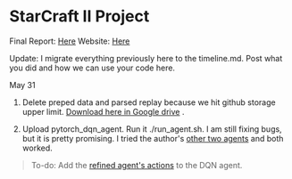 # StarCraft II Project

Final Report: [Here](https://docs.google.com/document/d/1rGNT-FewqNGADfP3NlT_gwlpi6qQWJgueertoMBnUAs/edit)
Website: [Here](https://shraddha55.github.io/SwaggerBot/)



Update:
I migrate everything previously here to the timeline.md. 
Post what you did and how we can use your code here. 


May 31
1. Delete preped data and parsed replay because we hit github storage upper limit. [Download here in Google drive](https://drive.google.com/drive/folders/1-CnHdD1T8P09XixGYlDI_8pSs4iSZQN5?usp=sharing) .

2. Upload pytorch_dqn_agent. Run it ./run_agent.sh. I am still fixing bugs, but it is pretty promising. I tried the 
author's [other two agents](https://github.com/wohlert/starcraft-agent-pytorch) and both worked. 
> To-do: Add the [refined agent's actions](https://github.com/skjb/pysc2-tutorial/blob/master/Refining%20the%20Sparse%20Reward%20Agent/refined_agent.py) to the DQN agent.




